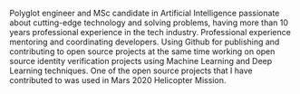 Polyglot engineer and MSc candidate in Artificial Intelligence passionate about cutting-edge technology and solving problems, having more than 10 years professional experience in the tech industry. Professional experience mentoring and coordinating developers. Using Github for publishing and contributing to open source projects at the same time working on open source identity verification projects using Machine Learning and Deep Learning techniques. One of the open source projects that I have contributed to was used in Mars 2020 Helicopter Mission.

<!--- ![top langs](https://github-readme-stats.vercel.app/api/top-langs/?username=abdullahselek&hide=c%2B%2B,jupyter%20notebook) --->
<!--- ![repo stats](https://github-readme-stats.vercel.app/api?username=abdullahselek&show_icons=true&line_height=27) --->

